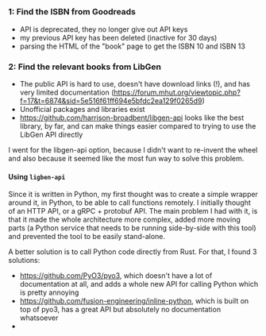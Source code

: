 ##

### 1: Find the ISBN from Goodreads

- API is deprecated, they no longer give out API keys
- my previous API key has been deleted (inactive for 30 days)
- parsing the HTML of the "book" page to get the ISBN 10 and ISBN 13

### 2: Find the relevant books from LibGen

- The public API is hard to use, doesn't have download links (!), and has very limited documentation (https://forum.mhut.org/viewtopic.php?f=17&t=6874&sid=5e516f61ff694e5bfdc2ea129f0265d9)
- Unofficial packages and libraries exist
- https://github.com/harrison-broadbent/libgen-api looks like the best library, by far, and can make things easier compared to trying to use the LibGen API directly

I went for the libgen-api option, because I didn't want to re-invent the wheel and also because it seemed like the most fun way to solve this problem.

#### Using `ligben-api`

Since it is written in Python, my first thought was to create a simple wrapper around it, in Python, to be able to call functions remotely.
I initially thought of an HTTP API, or a gRPC + protobuf API.
The main problem I had with it, is that it made the whole architecture more
complex, added more moving parts (a Python service that needs to be running
side-by-side with this tool) and prevented the tool to be easily stand-alone.

A better solution is to call Python code directly from Rust.
For that, I found 3 solutions:
- https://github.com/PyO3/pyo3, which doesn't have a lot of documentation at all, and adds a whole new API for calling Python which is pretty annoying
- https://github.com/fusion-engineering/inline-python, which is built on top of pyo3, has a great API but absolutely no documentation whatsoever
- 
